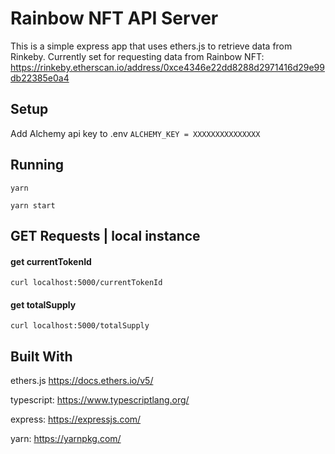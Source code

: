 # Rainbow NFT API Server
This is a simple express app that uses ethers.js to retrieve data from Rinkeby.  Currently set for requesting data from Rainbow NFT: https://rinkeby.etherscan.io/address/0xce4346e22dd8288d2971416d29e99db22385e0a4

## Setup
Add Alchemy api key to .env
`ALCHEMY_KEY = XXXXXXXXXXXXXXX`

## Running
`yarn`

`yarn start`

## GET Requests | local instance
#### get currentTokenId
`curl localhost:5000/currentTokenId`

#### get totalSupply
`curl localhost:5000/totalSupply`

## Built With

ethers.js https://docs.ethers.io/v5/
  
typescript:  https://www.typescriptlang.org/
  
express: https://expressjs.com/
  
yarn: https://yarnpkg.com/
